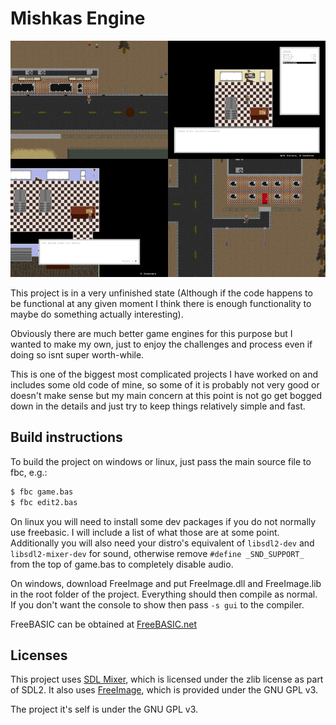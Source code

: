 # Mishkas Engine

![alt-text](https://github.com/dogbreaf/Mishkas-Engine/blob/experemental/other%20assets/screenshot.jpg?raw=true "Screenshot of the game")

This project is in a very unfinished state (Although if the code happens to be functional at any given moment I think there is enough functionality to maybe do something actually interesting).

Obviously there are much better game engines for this purpose but I wanted to make my own, just to enjoy the challenges and process even if doing so isnt super worth-while.

This is one of the biggest most complicated projects I have worked on and includes some old code of mine, so some of it is probably not very good or
doesn't make sense but my main concern at this point is not go get bogged down in the details and just try to keep things relatively simple and fast.

## Build instructions
To build the project on windows or linux, just pass the main source file to
fbc, e.g.:
```bash
$ fbc game.bas
$ fbc edit2.bas
```

On linux you will need to install some dev packages if you do not normally use freebasic. I will include a list of what those are at some point. Additionally you will also need your distro's equivalent of `libsdl2-dev` and `libsdl2-mixer-dev` for sound, otherwise remove `#define _SND_SUPPORT_` from the top of game.bas to completely disable audio.

On windows, download FreeImage and put FreeImage.dll and FreeImage.lib in the root folder of the project. Everything should then compile as normal. If you don't want the console to show then pass `-s gui` to the compiler.

FreeBASIC can be obtained at [FreeBASIC.net](https://freebasic.net/)

##  Licenses
This project uses [SDL Mixer](https://www.libsdl.org/license.php), which is licensed under the zlib license as part of SDL2. 
It also uses [FreeImage](http://freeimage.sourceforge.net/license.html), which is provided under the GNU GPL v3.

The project it's self is under the GNU GPL v3.

